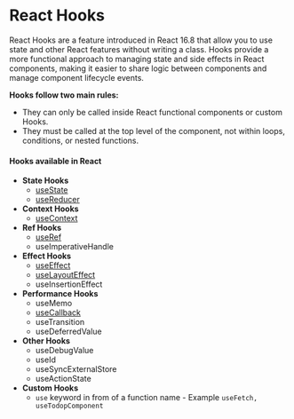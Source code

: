 # React Hooks
React Hooks are a feature introduced in React 16.8 that allow you to use state and other React features without writing a class. Hooks provide a more functional approach to managing state and side effects in React components, making it easier to share logic between components and manage component lifecycle events.

**Hooks follow two main rules:**
- They can only be called inside React functional components or custom Hooks.
- They must be called at the top level of the component, not within loops, conditions, or nested functions.

#### Hooks available in React
* **State Hooks**
  * [useState](useState/)
  * [useReducer](useReducer/)
* **Context Hooks**
  * [useContext](useContext/)
* **Ref Hooks**
  * [useRef](useRef/)
  * useImperativeHandle
* **Effect Hooks**
  * [useEffect](useEffect/)
  * [useLayoutEffect](useLayoutEffect/)
  * useInsertionEffect
* **Performance Hooks**
  * useMemo
  * [useCallback](useCallback/)
  * useTransition
  * useDeferredValue
* **Other Hooks**
  * useDebugValue
  * useId
  * useSyncExternalStore
  * useActionState
* **Custom Hooks**
  * `use` keyword in from of a function name - Example `useFetch, useTodopComponent`

